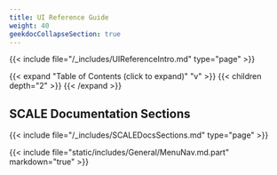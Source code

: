 ```yaml
---
title: UI Reference Guide
weight: 40
geekdocCollapseSection: true
---
```


{{< include file="/_includes/UIReferenceIntro.md" type="page" >}}

{{< expand "Table of Contents (click to expand)" "v" >}}
{{< children depth="2" >}}
{{< /expand >}}

## SCALE Documentation Sections

{{< include file="/_includes/SCALEDocsSections.md" type="page" >}}

{{< include file="static/includes/General/MenuNav.md.part" markdown="true" >}}
